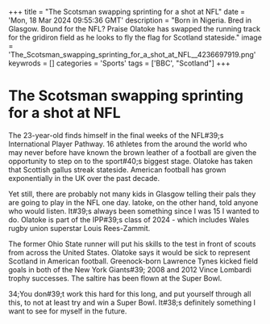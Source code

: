 +++
title = "The Scotsman swapping sprinting for a shot at NFL"
date = 'Mon, 18 Mar 2024 09:55:36 GMT'
description = "Born in Nigeria. Bred in Glasgow. Bound for the NFL? Praise Olatoke has swapped the running track for the gridiron field as he looks to fly the flag for Scotland stateside."
image = 'The_Scotsman_swapping_sprinting_for_a_shot_at_NFL__4236697919.png'
keywrods =  []
categories = 'Sports'
tags = ['BBC', "Scotland"]
+++

# The Scotsman swapping sprinting for a shot at NFL

The 23-year-old finds himself in the final weeks of the NFL<bb>#39;s International Player Pathway.
16 athletes from the around the world who may never before have known the brown leather of a football are given the opportunity to step on to the sport<bb>#40;s biggest stage.
Olatoke has taken that Scottish gallus streak stateside.
American football has grown exponentially in the UK over the past decade.

Yet still, there are probably not many kids in Glasgow telling their pals they are going to play in the NFL one day.
latoke, on the other hand, told anyone who would listen.
It<bb>#39;s always been something since I was 15 I wanted to do.
Olatoke is part of the IPP<bb>#39;s class of 2024 - which includes Wales rugby union superstar Louis Rees-Zammit.

The former Ohio State runner will put his skills to the test in front of scouts from across the United States.
Olatoke says it would be sick to represent Scotland in American football.
Greenock-born Lawrence Tynes kicked field goals in both of the New York Giants<bb>#39; 2008 and 2012 Vince Lombardi trophy successes.
The saltire has been flown at the Super Bowl.

34;You don<bb>#39;t work this hard for this long, and put yourself through all this, to not at least try and win a Super Bowl.
It<bb>#38;s definitely something I want to see for myself in the future.


